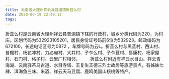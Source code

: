 ```yaml
---
title: 云南省大理州祥云县普淜镇折苴么村
date: 2020-09-19 22:49:13
tags:
---
```


折苴么村是云南省大理州祥云县普淜镇下辖的行政村，城乡分类代码为220，为村庄。区划代码为532923105201，居民身份证号码前6位为532923。邮政编码为672100，长途电话区号为0872 ，车牌号码为云L。折苴么村与黑苴村、西山村、普棚村、杨花冲村、力必甸村、大井村、子乍么村、子乍苴村、易康村、杨家屋村、石门村、格子村、云里厂村相邻。
　　折苴么村附近有祥云水目山、祥云青海湖、云南驿茶马古道、水目寺塔、王复生王德三烈士故居等旅游景点，有姊妹七辣、洱海鱼三味、米酒、祥云天马豆腐、鹿鸣美国山核桃等特产。
